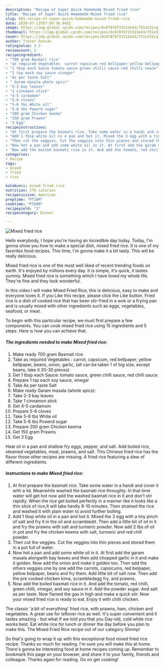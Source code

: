 ```yaml
---
description: "Recipe of Super Quick Homemade Mixed fried rice"
title: "Recipe of Super Quick Homemade Mixed fried rice"
slug: 661-recipe-of-super-quick-homemade-mixed-fried-rice
date: 2020-07-13T07:59:36.045Z
image: https://img-global.cpcdn.com/recipes/8c078fd731513e43/751x532cq70/mixed-fried-rice-recipe-main-photo.jpg
thumbnail: https://img-global.cpcdn.com/recipes/8c078fd731513e43/751x532cq70/mixed-fried-rice-recipe-main-photo.jpg
cover: https://img-global.cpcdn.com/recipes/8c078fd731513e43/751x532cq70/mixed-fried-rice-recipe-main-photo.jpg
author: Trevor Duncan
ratingvalue: 3.3
reviewcount: 3
recipeingredient:
- "700 gram Basmati rice"
- "as required Vegetables  carrot capsicum red bellpaper yellow bellpaper beans onion garlic all can be taken 1 of big size except beans take it 2030 pieces"
- "1 tbsp each Sauce tomato sauce green chilli sauce red chilli sauce"
- "1 tsp each soy sauce vinegar"
- "As per taste Salt"
- " Garam masala whole spics"
- "2-3 bay leaves"
- "1 cinnamon stick"
- "4-5 cardamom"
- "5-6 cloves"
- "5-6 tbs White oil"
- "5-6 tbs Powerd sugar"
- "200 gram Chicken keema"
- "150 gram Prawns"
- "3 Egg"
recipeinstructions:
- "At first prepare the basmati rice. Take some water in a handi and cover it with a lid. Meanwhile washed the basmati rice throughly. In that time water will get hot now add the washed basmati rice in it and don&#39;t stir rapidly. When the rice get boiled perfectly in a manner like it looks like a thin stick of rice,It will take hardly 8-10 minutes. Then strained the rice and washed it with plain water to avoid further bolling."
- "Add 1 tbsp white oil in a pan and hot it. Mixed the 3 egg with a tiny pinch of salt and fry it in the oil and scrambledit. Then add a little bit of oil in it and fry the prawns with salt and turmeric powder. Now add 2 tbs of oil in pot and fry the chicken keema with salt, turmeric and red chill powder."
- "Then cut the veggies. Cut the veggies into thin pieces and stored them in a pot full of water."
- "Now hot a pan and add some white oil in it. At first add the garam masala alongwith bay leaves and then add chopped garlic in it and make it golden. Now add the onion and make it golden too. Then add the others veggies one by one add the carrots, capsicums, red belpaper, yellow belpaper, beans and fry them. Add little bit of salt now. Then add the pre cooked chicken kima, scrambledegg fry, and prawns."
- "Now add the boiled basmati rice in it. And add the tomato, red chilli, green chilli, vinegar, and soy sauce in it. Add the powder sugar. And salt as per taste. Now flamed the gas in high and make a quick stir. Now your mixed fried rice is ready to eat. Enjoy it with chilli chicken."
categories:
- Recipe
tags:
- mixed
- fried
- rice

katakunci: mixed fried rice 
nutrition: 276 calories
recipecuisine: American
preptime: "PT18M"
cooktime: "PT60M"
recipeyield: "3"
recipecategory: Dinner

---
```



![Mixed fried rice](https://img-global.cpcdn.com/recipes/8c078fd731513e43/751x532cq70/mixed-fried-rice-recipe-main-photo.jpg)

Hello everybody, I hope you're having an incredible day today. Today, I'm gonna show you how to make a special dish, mixed fried rice. It is one of my favorites food recipes. This time, I'm gonna make it a bit tasty. This will be really delicious.

Mixed fried rice is one of the most well liked of recent trending foods on earth. It's enjoyed by millions every day. It is simple, it's quick, it tastes yummy. Mixed fried rice is something which I have loved my whole life. They're fine and they look wonderful.

In this video I will make Mixed Fried Rice, this is delicious, easy to make and everyone loves it. If you Like this recipe, please click the Like button. Fried rice is a dish of cooked rice that has been stir-fried in a wok or a frying pan and is usually mixed with other ingredients such as eggs, vegetables, seafood, or meat.


To begin with this particular recipe, we must first prepare a few components. You can cook mixed fried rice using 15 ingredients and 5 steps. Here is how you can achieve that.

<!--inarticleads1-->

##### The ingredients needed to make Mixed fried rice:

1. Make ready 700 gram Basmati rice
1. Take as required Vegetables : carrot, capsicum, red bellpaper, yellow bellpaper, beans, onion, garlic, (all can be taken 1 of big size, except beans, take it 20-30 pieces)
1. Get 1 tbsp each Sauce: tomato sauce, green chilli sauce, red chilli sauce
1. Prepare 1 tsp each soy sauce, vinegar
1. Take As per taste Salt
1. Make ready  Garam masala (whole spics):
1. Take 2-3 bay leaves
1. Take 1 cinnamon stick
1. Get 4-5 cardamom
1. Prepare 5-6 cloves
1. Take 5-6 tbs White oil
1. Take 5-6 tbs Powerd sugar
1. Prepare 200 gram Chicken keema
1. Get 150 gram Prawns
1. Get 3 Egg


Heat oil in a pan and shallow fry eggs, pepper, and salt. Add boiled rice, steamed vegetables, meat, prawns, and salt. This Chinese fried rice has the flavor those other recipes are missing. A fried rice featuring a slew of different ingredients. 

<!--inarticleads2-->

##### Instructions to make Mixed fried rice:

1. At first prepare the basmati rice. Take some water in a handi and cover it with a lid. Meanwhile washed the basmati rice throughly. In that time water will get hot now add the washed basmati rice in it and don&#39;t stir rapidly. When the rice get boiled perfectly in a manner like it looks like a thin stick of rice,It will take hardly 8-10 minutes. Then strained the rice and washed it with plain water to avoid further bolling.
1. Add 1 tbsp white oil in a pan and hot it. Mixed the 3 egg with a tiny pinch of salt and fry it in the oil and scrambledit. Then add a little bit of oil in it and fry the prawns with salt and turmeric powder. Now add 2 tbs of oil in pot and fry the chicken keema with salt, turmeric and red chill powder.
1. Then cut the veggies. Cut the veggies into thin pieces and stored them in a pot full of water.
1. Now hot a pan and add some white oil in it. At first add the garam masala alongwith bay leaves and then add chopped garlic in it and make it golden. Now add the onion and make it golden too. Then add the others veggies one by one add the carrots, capsicums, red belpaper, yellow belpaper, beans and fry them. Add little bit of salt now. Then add the pre cooked chicken kima, scrambledegg fry, and prawns.
1. Now add the boiled basmati rice in it. And add the tomato, red chilli, green chilli, vinegar, and soy sauce in it. Add the powder sugar. And salt as per taste. Now flamed the gas in high and make a quick stir. Now your mixed fried rice is ready to eat. Enjoy it with chilli chicken.


The classic &#39;a bit of everything&#39; fried rice, with prawns, ham, chicken and vegetables. A great use for leftover rice as well. It&#39;s super convenient and it tastes amazing - but what if we told you that you Day-old, cold white rice works best. Eat white rice for lunch or dinner the day before you plan to make this. The Mixed Fried Rice recipe out of our category Shrimp! 

So that's going to wrap it up with this exceptional food mixed fried rice recipe. Thanks so much for reading. I'm sure you will make this at home. There's gonna be interesting food at home recipes coming up. Remember to bookmark this page on your browser, and share it to your family, friends and colleague. Thanks again for reading. Go on get cooking!
